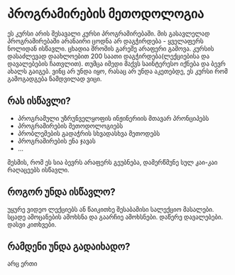 # პროგრამირების მეთოდოლოგია
ეს კურსი არის შესავალი კურსი პროგრამირებაში. მის გასავლელად პროგრამირებაში არანაირი ცოდნა არ დაგჭირდება - ყველაფერს ნოლიდან ისწავლი. ცხადია შრომის გარეშე არაფერი გამოვა. კურსის დასაძლევად დაახლოებით 200 საათი დაგჭირდება(ლექციებისა და დავალებების ჩათვლით). თუმცა იმედი მაქვს საინტერესო იქნება და ბევრ ახალს გაიგებ. ვინც არ უნდა იყო, რასაც არ უნდა აკეთებდე, ეს კურსი რომ გამოგადგება ნამდვილად ვიცი.

## რას ისწავლი?
* პროგრამული უზრუნველყოფის ინჟინერიის მთავარ პრონციპებს
* პროგრამირების მეთოდოლოგიებს
* პრობლემების გადაჭრის სხვადასხვა მეთოდებს
* პროგრამირების ენა ჯავას
* ...

მესმის, რომ ეს სია ბევრს არაფერს გეუბნება, დამერწმუნე სულ კაი-კაი რაღაცეებს ისწავლი.

## როგორ უნდა ისწავლო?
უყურე ვიდეო ლექციებს ან წაიკითხე შესაბამისი სალექციო მასალები. სცადე ამოცანების ამოხსნა და გაარჩიე ამოხსნები. დაწერე დავალებები. დასვი კითხვები.


## რამდენი უნდა გადაიხადო?
არც ერთი

